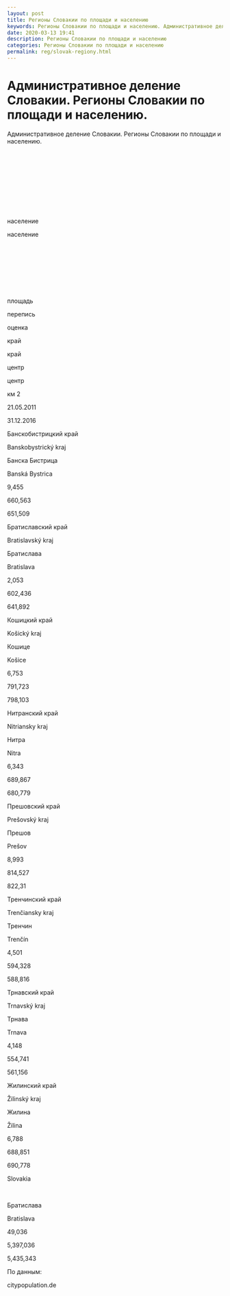 ```yaml
---
layout: post
title: Регионы Словакии по площади и населению 
keywords: Регионы Словакии по площади и населению. Административное деление.
date: 2020-03-13 19:41
description: Регионы Словакии по площади и населению
categories: Регионы Словакии по площади и населению
permalink: reg/slovak-regiony.html
---
```


# Административное деление Словакии. Регионы Словакии по площади и населению.


Административное деление Словакии. Регионы Словакии по площади и населению.








 


 


 


 


 


население


население






 


 


 


 


площадь


перепись


оценка






край


край


центр


центр


км
2


21.05.2011


31.12.2016






Банскобистрицкий край


Banskobystrický kraj


Банска Бистрица


Banská Bystrica


9,455


660,563


651,509






Братиславский край


Bratislavský kraj


Братислава


Bratislava


2,053


602,436


641,892






Кошицкий край


Košický kraj


Кошице


Košice


6,753


791,723


798,103






Нитранский край


Nitriansky kraj


Нитра


Nitra


6,343


689,867


680,779






Прешовский край


Prešovský kraj


Прешов


Prešov


8,993


814,527


822,31






Тренчинский край


Trenčiansky kraj


Тренчин


Trenčín


4,501


594,328


588,816






Трнавский край


Trnavský kraj


Трнава


Trnava


4,148


554,741


561,156






Жилинский край


Žilinský kraj


Жилина


Žilina


6,788


688,851


690,778






Slovakia


 


Братислава


Bratislava


49,036


5,397,036


5,435,343








По данным:


citypopulation.de



		
